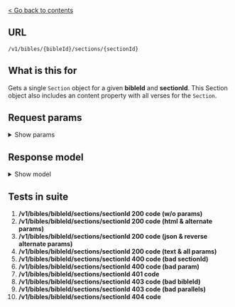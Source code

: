 [< Go back to contents](../README.md)

## URL

`/v1/bibles/{bibleId}/sections/{sectionId}`

## What is this for

Gets a single `Section` object for a given **bibleId** and **sectionId**. This Section
object also includes an content property with all verses for the `Section`.

## Request params

<details><summary>Show params</summary>

```TypeScript
{
  'content-type'?: string; // html, json, text
  'include-notes'?: boolean;
  'include-titles'?: boolean;
  'include-chapter-numbers'?: boolean;
  'include-verse-numbers'?: boolean;
  'include-verse-spans'?: boolean;
  parallels?: string; // bibleIds, comma delimited
}
```

</details>

## Response model

<details><summary>Show model</summary>

```TypeScript
{
  data: {
    id: string;
    bibleId: string;
    bookId: string;
    chapterId: string;
    title: string;
    content: string;
    verseCount: number;
    firstVerseId: string;
    lastVerseId: string;
    firstVerseOrgId: string;
    lastVerseOrgId: string;
    copyright: string;
    next?: {
      id: string;
      title: string;
    };
    previous?: {
      id: string;
      title: string;
    };
    parallels?: [
      {
        id: string;
        bibleId: string;
        bookId: string;
        chapterId: string;
        content: string;
        verseCount: number;
        copyright: string;
      },
    ];
  };
  meta: {
    fums: string;
    fumsId: string;
    fumsJsInclude: string;
    fumsJs: string;
    fumsNoScript: string;
  };
}
```

</details>

## Tests in suite

1. **/v1/bibles/bibleId/sections/sectionId 200 code (w/o params)**
2. **/v1/bibles/bibleId/sections/sectionId 200 code (html & alternate params)**
3. **/v1/bibles/bibleId/sections/sectionId 200 code (json & reverse alternate params)**
4. **/v1/bibles/bibleId/sections/sectionId 200 code (text & all params)**
5. **/v1/bibles/bibleId/sections/sectionId 400 code (bad sectionId)**
6. **/v1/bibles/bibleId/sections/sectionId 400 code (bad param)**
7. **/v1/bibles/bibleId/sections/sectionId 401 code**
8. **/v1/bibles/bibleId/sections/sectionId 403 code (bad bibleId)**
9. **/v1/bibles/bibleId/sections/sectionId 403 code (bad parallels)**
10. **/v1/bibles/bibleId/sections/sectionId 404 code**
